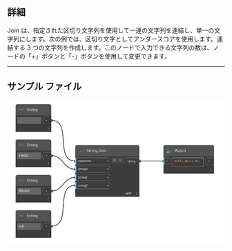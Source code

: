 ## 詳細
Join は、指定された区切り文字列を使用して一連の文字列を連結し、単一の文字列にします。次の例では、区切り文字としてアンダースコアを使用します。連結する 3 つの文字列を作成します。このノードで入力できる文字列の数は、ノードの「+」ボタンと「-」ボタンを使用して変更できます。
___
## サンプル ファイル

![Join](./DSCore.String.Join_img.jpg)

